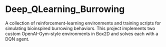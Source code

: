# Deep_QLearning_Burrowing
A collection of reinforcement-learning environments and training scripts for simulating bioinspired burrowing behaviors. This project implements two custom OpenAI-Gym–style environments in Box2D and solves each with a DQN agent.
